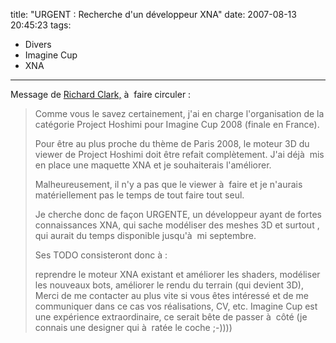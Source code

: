 title: "URGENT : Recherche d'un développeur XNA"
date: 2007-08-13 20:45:23
tags:
  - Divers
  - Imagine Cup
  - XNA
---

Message de [Richard Clark,](http://blogs.developpeur.org/richardc/archive/2007/08/13/urgent-cherche-d-veloppeur-xna-pour-ms-imagine-cup-2008.aspx) à  faire circuler&nbsp;:

> Comme vous le savez certainement, j'ai en charge l'organisation de la catégorie Project Hoshimi pour Imagine Cup 2008 (finale en France).
> 
> Pour être au plus proche du thème de Paris 2008, le moteur 3D du viewer de Project Hoshimi doit être refait complètement. J'ai déjà  mis en place une maquette XNA et je souhaiterais l'améliorer.
> 
> Malheureusement, il n'y a pas que le viewer à  faire et je n'aurais matériellement pas le temps de tout faire tout seul.
> 
> Je cherche donc de façon URGENTE, un développeur ayant de fortes connaissances XNA, qui sache modéliser des meshes 3D et surtout , qui aurait du temps disponible jusqu'à  mi septembre.
> 
> Ses TODO consisteront donc à :
> 
> reprendre le moteur XNA existant et améliorer les shaders,
> modéliser les nouveaux bots,
> améliorer le rendu du terrain (qui devient 3D),
> Merci de me contacter au plus vite si vous êtes intéressé et de me communiquer dans ce cas vos réalisations, CV, etc. Imagine Cup est une expérience extraordinaire, ce serait bête de passer à  côté (je connais une designer qui à  ratée le coche ;-))))